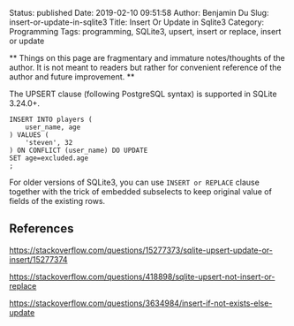 Status: published
Date: 2019-02-10 09:51:58
Author: Benjamin Du
Slug: insert-or-update-in-sqlite3
Title: Insert Or Update in Sqlite3
Category: Programming
Tags: programming, SQLite3, upsert, insert or replace, insert or update

**
Things on this page are fragmentary and immature notes/thoughts of the author.
It is not meant to readers but rather for convenient reference of the author and future improvement.
**


The UPSERT clause (following PostgreSQL syntax)
is supported in SQLite 3.24.0+.
```
INSERT INTO players (
    user_name, age
) VALUES (
    'steven', 32
) ON CONFLICT (user_name) DO UPDATE
SET age=excluded.age
;
```
For older versions of SQLite3,
you can use `INSERT or REPLACE` clause together with the trick of embedded subselects 
to keep original value of fields of the existing rows.

## References

https://stackoverflow.com/questions/15277373/sqlite-upsert-update-or-insert/15277374

https://stackoverflow.com/questions/418898/sqlite-upsert-not-insert-or-replace

https://stackoverflow.com/questions/3634984/insert-if-not-exists-else-update
